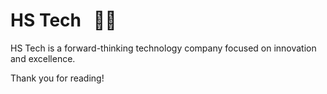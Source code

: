 # HS Tech &nbsp;  🚀🚀
 HS Tech is a forward-thinking technology company focused on innovation and excellence.



Thank you for reading! 
